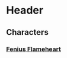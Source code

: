 <!-- TITLE: Home -->
<!-- SUBTITLE: A quick summary of Home -->

# Header
## Characters
### [Fenius Flameheart](/characters/fenius/fenius-home)
